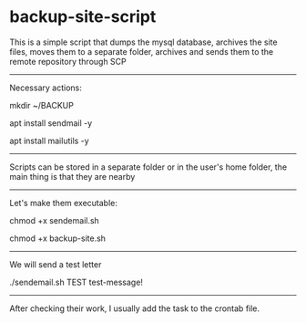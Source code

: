 # backup-site-script
 This is a simple script that dumps the mysql database, archives the site files, moves them to a separate folder, archives and sends them to the remote repository through SCP

-----
Necessary actions:

mkdir ~/BACKUP

apt install sendmail -y

apt install mailutils -y

------

Scripts can be stored in a separate folder or in the user's home folder, the main thing is that they are nearby

------
Let's make them executable:

chmod +x sendemail.sh

chmod +x backup-site.sh

------

We will send a test letter

./sendemail.sh TEST test-message!

------
After checking their work, I usually add the task to the crontab file.
